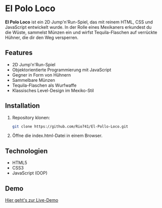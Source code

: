 # El Polo Loco

**El Polo Loco** ist ein 2D Jump'n'Run-Spiel, das mit reinem HTML, CSS und JavaScript entwickelt wurde. In der Rolle eines Mexikaners erkundest du die Wüste, sammelst Münzen ein und wirfst Tequila-Flaschen auf verrückte Hühner, die dir den Weg versperren.

## Features

- 2D Jump'n'Run-Spiel
- Objektorientierte Programmierung mit JavaScript
- Gegner in Form von Hühnern
- Sammelbare Münzen
- Tequila-Flaschen als Wurfwaffe
- Klassisches Level-Design im Mexiko-Stil

## Installation

1. Repository klonen:
   ```bash
   git clone https://github.com/Rio741/El-Pollo-Loco.git
   ```

2. Öffne die index.html-Datei in einem Browser.

## Technologien

- HTML5
- CSS3
- JavaScript (OOP)

## Demo

[Hier geht's zur Live-Demo](https://el-pollo-loco.rio-stenger.de)